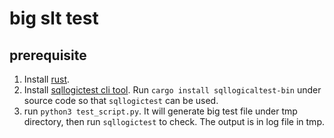 # big slt test

## prerequisite

1. Install [rust](https://www.rust-lang.org/tools/install).
2. Install [sqllogictest cli tool](git@github.com:risinglightdb/sqllogictest-rs.git). Run `cargo install sqllogicaltest-bin` under source code so that `sqllogictest` can be used.
3. run `python3 test_script.py`. It will generate big test file under tmp directory, then run `sqllogictest` to check. The output is in log file in tmp.
